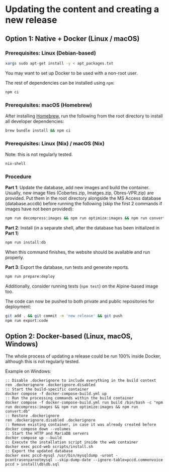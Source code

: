 # Updating the content and creating a new release

## Option 1: Native + Docker (Linux / macOS)

### Prerequisites: Linux (Debian-based)

```bash
xargs sudo apt-get install -y < apt_packages.txt
```

You may want to set up Docker to be used with a non-root user.

The rest of dependencies can be installed using `npm`:

```bash
npm ci
```

### Prerequisites: macOS (Homebrew)

After installing [Homebrew](https://brew.sh/), run the following from the root directory to install all developer
dependencies:

```bash
brew bundle install && npm ci
```

### Prerequisites: Linux (Nix) / macOS (Nix)

Note: this is not regularly tested.

```bash
nix-shell
```

### Procedure

**Part 1**: Update the database, add new images and build the container. Usually, new image files (Cobertes.zip,
Imatges.zip, Obres-VPR.zip) are provided. Put them in the root directory alongside the MS Access database
(database.accdb) before running the following (skip the first 2 commands if images have not been provided):

```bash
npm run decompress:images && npm run optimize:images && npm run convert:db && npm run docker:build
```

**Part 2**: Install (in a separate shell, after the database has been initialized in **Part 1**)

```bash
npm run install:db
```

When this command finishes, the website should be available and run properly.

**Part 3**: Export the database, run tests and generate reports.

```bash
npm run prepare:deploy
```

Additionally, consider running tests (`npm test`) on the Alpine-based image too.

The code can now be pushed to both private and public repositories for deployment:

```bash
git add . && git commit -m 'new release' && git push
npm run export:code
```

## Option 2: Docker-based (Linux, macOS, Windows)

The whole process of updating a release could be run 100% inside Docker, although this is not regularly tested.

Example on Windows:

```batch
:: Disable .dockerignore to include everything in the build context
ren .dockerignore .dockerignore.disabled
:: Start the build-specific container
docker compose -f docker-compose-build.yml up
:: Run the processing commands within the build container
docker compose -f docker-compose-build.yml run build /bin/bash -c "npm run decompress:images && npm run optimize:images && npm run convert:db"
:: Restore .dockerignore
ren .dockerignore.disabled .dockerignore
:: Remove existing container, in case it was already created before
docker compose down --volumes
:: Start the HTTP and MariaDB servers
docker compose up --build
:: Execute the installation script inside the web container
docker exec pccd-web scripts/install.sh
:: Export the updated database
docker exec pccd-mysql /usr/bin/mysqldump -uroot -pcontrasenyarootmysql --skip-dump-date --ignore-table=pccd.commonvoice pccd > install\db\db.sql
```
